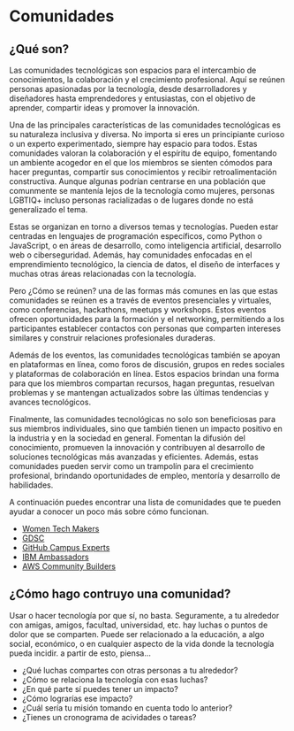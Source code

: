 # Comunidades

## ¿Qué son?
Las comunidades tecnológicas son espacios para el intercambio de conocimientos, la colaboración y el crecimiento profesional. Aquí se reúnen personas apasionadas por la tecnología, desde desarrolladores y diseñadores hasta emprendedores y entusiastas, con el objetivo de aprender, compartir ideas y promover la innovación.

Una de las principales características de las comunidades tecnológicas es su naturaleza inclusiva y diversa. No importa si eres un principiante curioso o un experto experimentado, siempre hay espacio para todos. Estas comunidades valoran la colaboración y el espíritu de equipo, fomentando un ambiente acogedor en el que los miembros se sienten cómodos para hacer preguntas, compartir sus conocimientos y recibir retroalimentación constructiva. Aunque algunas podrían centrarse en una población que comunmente se mantenía lejos de la tecnología como mujeres, personas LGBTIQ+ incluso personas racializadas o de lugares donde no está generalizado el tema.

Estas se organizan en torno a diversos temas y tecnologías. Pueden estar centradas en lenguajes de programación específicos, como Python o JavaScript, o en áreas de desarrollo, como inteligencia artificial, desarrollo web o ciberseguridad. Además, hay comunidades enfocadas en el emprendimiento tecnológico, la ciencia de datos, el diseño de interfaces y muchas otras áreas relacionadas con la tecnología.

Pero ¿Cómo se reúnen? una de las formas más comunes en las que estas comunidades se reúnen es a través de eventos presenciales y virtuales, como conferencias, hackathons, meetups y workshops. Estos eventos ofrecen oportunidades para la formación y el networking, permitiendo a los participantes establecer contactos con personas que comparten intereses similares y construir relaciones profesionales duraderas.

Además de los eventos, las comunidades tecnológicas también se apoyan en plataformas en línea, como foros de discusión, grupos en redes sociales y plataformas de colaboración en línea. Estos espacios brindan una forma para que los miembros compartan recursos, hagan preguntas, resuelvan problemas y se mantengan actualizados sobre las últimas tendencias y avances tecnológicos.

Finalmente, las comunidades tecnológicas no solo son beneficiosas para sus miembros individuales, sino que también tienen un impacto positivo en la industria y en la sociedad en general. Fomentan la difusión del conocimiento, promueven la innovación y contribuyen al desarrollo de soluciones tecnológicas más avanzadas y eficientes. Además, estas comunidades pueden servir como un trampolín para el crecimiento profesional, brindando oportunidades de empleo, mentoría y desarrollo de habilidades.

A continuación puedes encontrar una lista de comunidades que te pueden ayudar a conocer un poco más sobre cómo funcionan. 

+ [Women Tech Makers](https://developers.google.com/womentechmakers)
+ [GDSC](https://developers.google.com/community/gdsc)
+ [GitHub Campus Experts](https://education.github.com/experts)
+ [IBM Ambassadors](https://community.ibm.com/community/user/ibmz-and-linuxone/discussion/2022-z-ambassadors-application-now-opens)
+ [AWS Community Builders](https://aws.amazon.com/developer/community/community-builders/)

## ¿Cómo hago contruyo una comunidad?

Usar o hacer tecnología por que sí, no basta. Seguramente, a tu alrededor con amigas, amigos, facultad, universidad, etc. hay luchas o puntos de dolor que se comparten. Puede ser relacionado a la educación, a algo social, económico, o en cualquier aspecto de la vida donde la tecnología pueda incidir. a partir de esto, piensa...

- ¿Qué luchas compartes con otras personas a tu alrededor?
- ¿Cómo se relaciona la tecnología con esas luchas?
- ¿En qué parte sí puedes tener un impacto?
- ¿Cómo lograrías ese impacto?
- ¿Cuál sería tu misión tomando en cuenta todo lo anterior?
- ¿Tienes un cronograma de acividades o tareas?


